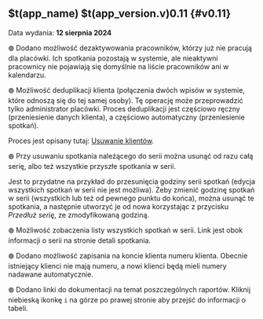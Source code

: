 ## $t(app_name) $t(app_version.v)0.11 {#v0.11}

Data wydania: **12 sierpnia 2024**

`🟢` Dodano możliwość dezaktywowania pracowników, którzy już nie pracują dla placówki. Ich spotkania pozostają
w systemie, ale nieaktywni pracownicy nie pojawiają się domyślnie na liście pracowników ani w kalendarzu.

`🟢` Możliwość deduplikacji klienta (połączenia dwóch wpisów w systemie, które odnoszą się do tej samej osoby).
Tę operację może przeprowadzić tylko administrator placówki. Proces deduplikacji jest częściowo ręczny
(przeniesienie danych klienta), a częściowo automatyczny (przeniesienie spotkań).

Proces jest opisany tutaj: [Usuwanie klientów](client-delete).

`🟢` Przy usuwaniu spotkania należącego do serii można usunąć od razu całą serię, albo też wszystkie przyszłe spotkania w serii.

Jest to przydatne na przykład do przesunięcia godziny serii spotkań (edycja wszystkich spotkań w serii nie jest możliwa).
Żeby zmienić godzinę spotkań w serii (wszystkich lub też od pewnego punktu do końca), można usunąć te spotkania,
a następnie utworzyć je od nowa korzystając z przycisku _Przedłuż serię_, ze zmodyfikowaną godziną.

`🟢` Możliwość zobaczenia listy wszystkich spotkań w serii. Link jest obok informacji o serii na stronie detali spotkania.

`🟢` Dodano możliwość zapisania na koncie klienta numeru klienta. Obecnie istniejący klienci nie mają numeru,
a nowi klienci będą mieli numery nadawane automatycznie.

`🟢` Dodano linki do dokumentacji na temat poszczególnych raportów. Kliknij niebieską ikonkę `i` na górze po prawej
stronie aby przejść do informacji o tabeli.
